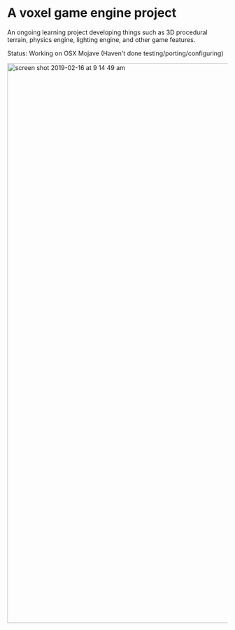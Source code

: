 # A voxel game engine project

An ongoing learning project developing things such as 3D procedural terrain, physics engine, lighting engine, and other game features.

Status: Working on OSX Mojave (Haven't done testing/porting/configuring)

<img width="1280" alt="screen shot 2019-02-16 at 9 14 49 am" src="https://user-images.githubusercontent.com/18608979/52902840-5bd02300-31cb-11e9-8959-49d628e73855.png">
